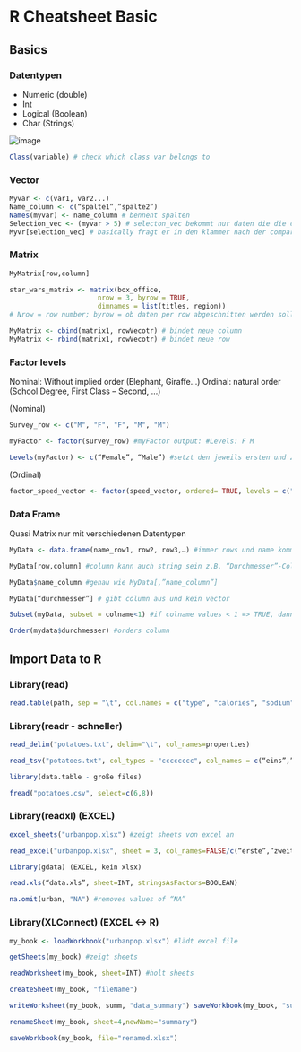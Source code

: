 # R Cheatsheet Basic
## Basics
### Datentypen
- Numeric (double) 
- Int 
- Logical (Boolean) 
- Char (Strings) 

![image](https://user-images.githubusercontent.com/25742415/196103314-00a41e51-c6dd-4ca1-a771-fe464ffc6281.png)

```R
Class(variable) # check which class var belongs to
```
### Vector 
```R
Myvar <- c(var1, var2...) 
Name_column <- c(“spalte1”,”spalte2”) 
Names(myvar) <- name_column # bennent spalten 
Selection_vec <- (myvar > 5) # selecton_vec bekommt nur daten die die condititionen erfüllen 
Myvr[selection_vec] # basically fragt er in den klammer nach der comparison und gibt dann nur die aus die erfüllt sind 
```

### Matrix 
```R
MyMatrix[row,column] 

star_wars_matrix <- matrix(box_office,  
                      nrow = 3, byrow = TRUE,
                      dimnames = list(titles, region)) 
# Nrow = row number; byrow = ob daten per row abgeschnitten werden sollen; Dimnames = liste(x,y) 

MyMatrix <- cbind(matrix1, rowVecotr) # bindet neue column 
MyMatrix <- rbind(matrix1, rowVecotr) # bindet neue row 
```

### Factor levels 
Nominal: Without implied order (Elephant, Giraffe…) 
Ordinal: natural order (School Degree, First Class – Second, …) 

(Nominal) 
```R
Survey_row <- c("M", "F", "F", "M", "M") 

myFactor <- factor(survey_row) #myFactor output: #Levels: F M 

Levels(myFactor) <- c(“Female”, “Male”) #setzt den jeweils ersten und zweiten Factor mit den Namen  
```
(Ordinal) 
```R
factor_speed_vector <- factor(speed_vector, ordered= TRUE, levels = c("slow","medium","fast")) 
```

### Data Frame 
Quasi Matrix nur mit verschiedenen Datentypen 
```R
MyData <- data.frame(name_row1, row2, row3,…) #immer rows und name kommt durch variablen 

MyData[row,column] #column kann auch string sein z.B. “Durchmesser”-Column 

MyData$name_column #genau wie MyData[,”name_column”] 

MyData[“durchmesser”] # gibt column aus und kein vector 

Subset(myData, subset = colname<1) #if colname values < 1 => TRUE, dann in Tabelle) 

Order(mydata$durchmesser) #orders column 
```

## Import Data to R
### Library(read) 
```R
read.table(path, sep = "\t", col.names = c("type", "calories", "sodium"), header=NONE) #sep = seperator
```

### Library(readr - schneller) 
```R
read_delim("potatoes.txt", delim="\t", col_names=properties) 

read_tsv("potatoes.txt", col_types = "cccccccc", col_names = c(“eins”,”zwei”) 

library(data.table - große files) 

fread("potatoes.csv", select=c(6,8)) 
```

### Library(readxl) (EXCEL) 
```R
excel_sheets("urbanpop.xlsx") #zeigt sheets von excel an 

read_excel("urbanpop.xlsx", sheet = 3, col_names=FALSE/c(“erste”,”zweite), skip=2) #ließt excel sheet 3 aus, hat custom column names oder automatische, und skippt die ersten zwei rows)lapply(excel_sheets("data.xlsx"), read_excel, path = "data.xlsx") #ließt alle excel sheets in eine liste 

Library(gdata) (EXCEL, kein xlsx) 

read.xls(“data.xls”, sheet=INT, stringsAsFactors=BOOLEAN) 

na.omit(urban, "NA") #removes values of “NA” 
```

### Library(XLConnect) (EXCEL <-> R) 
```R
my_book <- loadWorkbook("urbanpop.xlsx") #lädt excel file 

getSheets(my_book) #zeigt sheets 

readWorksheet(my_book, sheet=INT) #holt sheets 

createSheet(my_book, "fileName") 

writeWorksheet(my_book, summ, "data_summary") saveWorkbook(my_book, "summary.xlsx") 

renameSheet(my_book, sheet=4,newName="summary") 

saveWorkbook(my_book, file="renamed.xlsx") 
```

